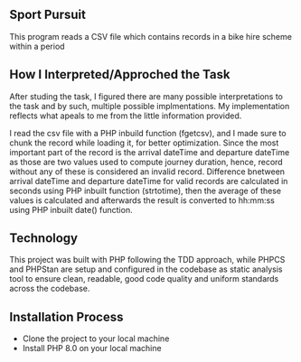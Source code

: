 ## Sport Pursuit

This program reads a CSV file which contains records in a bike hire scheme within a period 


## How I Interpreted/Approched the Task
After studing the task, I figured there are many possible interpretations to the task and by such, multiple possible implmentations. My implementation reflects what apeals to me from the little information provided.

I read the csv file with a PHP inbuild function (fgetcsv), and I made sure to chunk the record while loading it, for better optimization. Since the most important part of the record is the arrival dateTime and departure dateTime as those are two values used to compute journey duration, hence, record without any of these is considered an invalid record.
Difference bnetween arrival dateTime and departure dateTime for valid records are calculated in seconds using PHP inbuilt function (strtotime), then the average of these values is calculated and afterwards the result is converted to hh:mm:ss using PHP inbuilt date() function.


## Technology
This project was built with PHP following the TDD approach, while PHPCS and PHPStan are setup and configured in the codebase as static analysis tool to ensure clean, readable, good code quality and uniform standards across the codebase.


## Installation Process
- Clone the project to your local machine
- Install PHP 8.0 on your local machine


